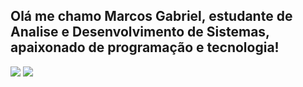 ## Olá me chamo Marcos Gabriel, estudante de Analise e Desenvolvimento de Sistemas, apaixonado de programação e tecnologia!
 
<div> 
  <a href = "mailto:mgabrielrodrigues22@gmail.com"><img src="https://img.shields.io/badge/-Gmail-%23333?style=for-the-badge&logo=gmail&logoColor=white" target="_blank"></a>
  <a href="www.linkedin.com/in/marcos-g-2370b8205" target="_blank"><img src="https://img.shields.io/badge/-LinkedIn-%230077B5?style=for-the-badge&logo=linkedin&logoColor=white" target="_blank"></a> 
